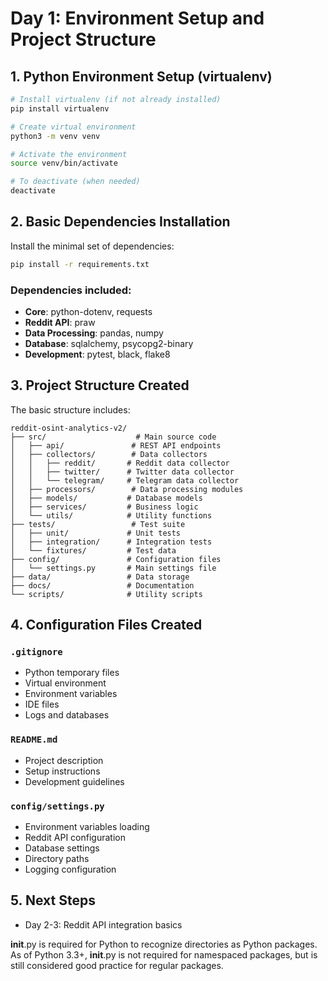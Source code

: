 # Day 1: Environment Setup and Project Structure

## 1. Python Environment Setup (virtualenv)

```bash
# Install virtualenv (if not already installed)
pip install virtualenv

# Create virtual environment
python3 -m venv venv

# Activate the environment
source venv/bin/activate

# To deactivate (when needed)
deactivate
```

## 2. Basic Dependencies Installation

Install the minimal set of dependencies:

```bash
pip install -r requirements.txt
```

### Dependencies included:
- **Core**: python-dotenv, requests
- **Reddit API**: praw
- **Data Processing**: pandas, numpy
- **Database**: sqlalchemy, psycopg2-binary
- **Development**: pytest, black, flake8

## 3. Project Structure Created

The basic structure includes:

```
reddit-osint-analytics-v2/
├── src/                    # Main source code
│   ├── api/               # REST API endpoints
│   ├── collectors/        # Data collectors
│   │   ├── reddit/       # Reddit data collector
│   │   ├── twitter/      # Twitter data collector
│   │   └── telegram/     # Telegram data collector
│   ├── processors/        # Data processing modules
│   ├── models/           # Database models
│   ├── services/         # Business logic
│   └── utils/            # Utility functions
├── tests/                 # Test suite
│   ├── unit/             # Unit tests
│   ├── integration/      # Integration tests
│   └── fixtures/         # Test data
├── config/               # Configuration files
│   └── settings.py       # Main settings file
├── data/                 # Data storage
├── docs/                 # Documentation
└── scripts/              # Utility scripts
```

## 4. Configuration Files Created

### `.gitignore`
- Python temporary files
- Virtual environment
- Environment variables
- IDE files
- Logs and databases

### `README.md`
- Project description
- Setup instructions
- Development guidelines

### `config/settings.py`
- Environment variables loading
- Reddit API configuration
- Database settings
- Directory paths
- Logging configuration

## 5. Next Steps

- Day 2-3: Reddit API integration basics

__init__.py is required for Python to recognize directories as Python packages.
As of Python 3.3+, __init__.py is not required for namespaced packages, but is still considered good practice for regular packages.